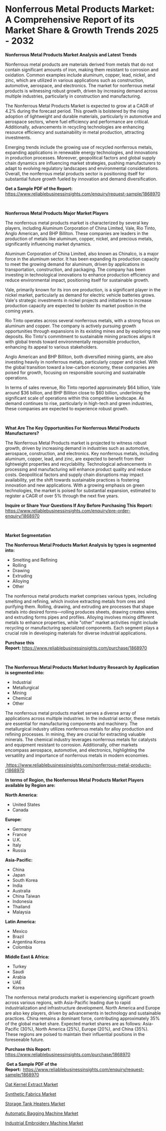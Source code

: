 <p><h1>Nonferrous Metal Products Market: A Comprehensive Report of its Market Share & Growth Trends 2025 - 2032</h1></p><p><strong>Nonferrous Metal Products Market Analysis and Latest Trends</strong></p>
<p><p>Nonferrous metal products are materials derived from metals that do not contain significant amounts of iron, making them resistant to corrosion and oxidation. Common examples include aluminum, copper, lead, nickel, and zinc, which are utilized in various applications such as construction, automotive, aerospace, and electronics. The market for nonferrous metal products is witnessing robust growth, driven by increasing demand across multiple industries, particularly in construction and manufacturing.</p><p>The Nonferrous Metal Products Market is expected to grow at a CAGR of 4.2% during the forecast period. This growth is bolstered by the rising adoption of lightweight and durable materials, particularly in automotive and aerospace sectors, where fuel efficiency and performance are critical. Additionally, advancements in recycling technologies are enhancing resource efficiency and sustainability in metal production, attracting investments.</p><p>Emerging trends include the growing use of recycled nonferrous metals, expanding applications in renewable energy technologies, and innovations in production processes. Moreover, geopolitical factors and global supply chain dynamics are influencing market strategies, pushing manufacturers to adapt to evolving regulatory landscapes and environmental considerations. Overall, the nonferrous metal products sector is positioning itself for substantial future growth fueled by innovation and demand diversification.</p></p>
<p><strong>Get a Sample PDF of the Report:&nbsp;</strong> <a href="https://www.reliablebusinessinsights.com/enquiry/request-sample/1868970?utm_campaign=2174&utm_medium=2&utm_source=Github&utm_content=ia&utm_term=30012025&utm_id=nonferrous-metal-products">https://www.reliablebusinessinsights.com/enquiry/request-sample/1868970</a></p>
<p>&nbsp;</p>
<p><strong>Nonferrous Metal Products Major Market Players</strong></p>
<p><p>The nonferrous metal products market is characterized by several key players, including Aluminum Corporation of China Limited, Vale, Rio Tinto, Anglo American, and BHP Billiton. These companies are leaders in the production of metals like aluminum, copper, nickel, and precious metals, significantly influencing market dynamics.</p><p>Aluminum Corporation of China Limited, also known as Chinalco, is a major force in the aluminum sector. It has been expanding its production capacity to meet the growing demand for aluminum, driven by applications in transportation, construction, and packaging. The company has been investing in technological innovations to enhance production efficiency and reduce environmental impact, positioning itself for sustainable growth.</p><p>Vale, primarily known for its iron ore production, is a significant player in the nickel market, particularly as demand for electric vehicle batteries grows. Vale's strategic investments in nickel projects and initiatives to increase production capacity are expected to bolster its market position in the coming years.</p><p>Rio Tinto operates across several nonferrous metals, with a strong focus on aluminum and copper. The company is actively pursuing growth opportunities through expansions in its existing mines and by exploring new deposits. Rio Tinto's commitment to sustainable mining practices aligns it with global trends toward environmentally responsible production, enhancing its appeal to various stakeholders.</p><p>Anglo American and BHP Billiton, both diversified mining giants, are also investing heavily in nonferrous metals, particularly copper and nickel. With the global transition toward a low-carbon economy, these companies are poised for growth, focusing on responsible sourcing and sustainable operations.</p><p>In terms of sales revenue, Rio Tinto reported approximately $64 billion, Vale around $36 billion, and BHP Billiton close to $60 billion, underlining the significant scale of operations within this competitive landscape. As demand continues to rise, particularly in high-tech and green industries, these companies are expected to experience robust growth.</p></p>
<p>&nbsp;</p>
<p><strong>What Are The Key Opportunities For Nonferrous Metal Products Manufacturers?</strong></p>
<p><p>The Nonferrous Metal Products market is projected to witness robust growth, driven by increasing demand in industries such as automotive, aerospace, construction, and electronics. Key nonferrous metals, including aluminum, copper, lead, and zinc, are expected to benefit from their lightweight properties and recyclability. Technological advancements in processing and manufacturing will enhance product quality and reduce costs. Geopolitical factors and supply chain disruptions may impact availability, yet the shift towards sustainable practices is fostering innovation and new applications. With a growing emphasis on green technologies, the market is poised for substantial expansion, estimated to register a CAGR of over 5% through the next five years.</p></p>
<p><strong>Inquire or Share Your Questions If Any Before Purchasing This Report:</strong> <a href="https://www.reliablebusinessinsights.com/enquiry/pre-order-enquiry/1868970?utm_campaign=2174&utm_medium=2&utm_source=Github&utm_content=ia&utm_term=30012025&utm_id=nonferrous-metal-products">https://www.reliablebusinessinsights.com/enquiry/pre-order-enquiry/1868970</a></p>
<p>&nbsp;</p>
<p><strong>Market Segmentation</strong></p>
<p><strong>The Nonferrous Metal Products Market Analysis by types is segmented into:</strong></p>
<p><ul><li>Smelting and Refining</li><li>Rolling</li><li>Drawing</li><li>Extruding</li><li>Alloying</li><li>Other</li></ul></p>
<p><p>The nonferrous metal products market comprises various types, including smelting and refining, which involve extracting metals from ores and purifying them. Rolling, drawing, and extruding are processes that shape metals into desired forms—rolling produces sheets, drawing creates wires, and extruding forms pipes and profiles. Alloying involves mixing different metals to enhance properties, while "other" market activities might include recycling or manufacturing specialized components. Each segment plays a crucial role in developing materials for diverse industrial applications.</p></p>
<p><strong>Purchase this Report:&nbsp;</strong><a href="https://www.reliablebusinessinsights.com/purchase/1868970?utm_campaign=2174&utm_medium=2&utm_source=Github&utm_content=ia&utm_term=30012025&utm_id=nonferrous-metal-products">https://www.reliablebusinessinsights.com/purchase/1868970</a></p>
<p>&nbsp;</p>
<p><strong>The Nonferrous Metal Products Market Industry Research by Application is segmented into:</strong></p>
<p><ul><li>Industrial</li><li>Metallurgical</li><li>Mining</li><li>Chemical</li><li>Other</li></ul></p>
<p><p>The nonferrous metal products market serves a diverse array of applications across multiple industries. In the industrial sector, these metals are essential for manufacturing components and machinery. The metallurgical industry utilizes nonferrous metals for alloy production and refining processes. In mining, they are crucial for extracting valuable minerals. The chemical industry leverages nonferrous metals for catalysts and equipment resistant to corrosion. Additionally, other markets encompass aerospace, automotive, and electronics, highlighting the versatility and importance of nonferrous metals in modern economies.</p></p>
<p><a href="https://www.reliablebusinessinsights.com/nonferrous-metal-products-r1868970?utm_campaign=2174&utm_medium=2&utm_source=Github&utm_content=ia&utm_term=30012025&utm_id=nonferrous-metal-products">&nbsp;https://www.reliablebusinessinsights.com/nonferrous-metal-products-r1868970</a></p>
<p><strong>In terms of Region, the Nonferrous Metal Products Market Players available by Region are:</strong></p>
<p>
    <p> <strong> North America: </strong>
        <ul>
            <li>United States</li>
            <li>Canada</li>
        </ul>
        </p> 
    <p> <strong> Europe: </strong>
        <ul>
            <li>Germany</li>
            <li>France</li>
            <li>U.K.</li>
            <li>Italy</li>
            <li>Russia</li>
        </ul>
        </p> 
    <p> <strong> Asia-Pacific: </strong>
        <ul>
            <li>China</li>
            <li>Japan</li>
            <li>South Korea</li>
            <li>India</li>
            <li>Australia</li>
            <li>China Taiwan</li>
            <li>Indonesia</li>
            <li>Thailand</li>
            <li>Malaysia</li>
        </ul>
        </p> 
    <p> <strong> Latin America: </strong>
        <ul>
            <li>Mexico</li>
            <li>Brazil</li>
            <li>Argentina Korea</li>
            <li>Colombia</li>
        </ul>
        </p> 
    <p> <strong> Middle East & Africa: </strong>
        <ul>
            <li>Turkey</li>
            <li>Saudi</li>
            <li>Arabia</li>
            <li>UAE</li>
            <li>Korea</li>
        </ul>
    </p>
    </p>
<p><p>The nonferrous metal products market is experiencing significant growth across various regions, with Asia-Pacific leading due to rapid industrialization and infrastructure development. North America and Europe are also key players, driven by advancements in technology and sustainable practices. China remains a dominant force, contributing approximately 35% of the global market share. Expected market shares are as follows: Asia-Pacific (30%), North America (25%), Europe (20%), and China (35%). These regions are poised to maintain their influential positions in the foreseeable future.</p></p>
<p><strong>Purchase this Report: </strong><a href="https://www.reliablebusinessinsights.com/purchase/1868970?utm_campaign=2174&utm_medium=2&utm_source=Github&utm_content=ia&utm_term=30012025&utm_id=nonferrous-metal-products">https://www.reliablebusinessinsights.com/purchase/1868970</a></p>
<p>&nbsp;<strong>Get a Sample PDF of the Report:&nbsp;&nbsp;</strong><a href="https://www.reliablebusinessinsights.com/enquiry/request-sample/1868970?utm_campaign=2174&utm_medium=2&utm_source=Github&utm_content=ia&utm_term=30012025&utm_id=nonferrous-metal-products">https://www.reliablebusinessinsights.com/enquiry/request-sample/1868970</a></p>
<p><strong></strong></p>
<p><p><a href="https://www.linkedin.com/pulse/projected-growth-oat-kernel-extract-market-2025-2032-snztc?utm_campaign=2174&utm_medium=2&utm_source=Github&utm_content=ia&utm_term=30012025&utm_id=nonferrous-metal-products">Oat Kernel Extract Market</a></p><p><a href="https://github.com/antonioc6hal/Market-Research-Report-List-1/blob/main/synthetic-fabrics-market.md?utm_campaign=2174&utm_medium=2&utm_source=Github&utm_content=ia&utm_term=30012025&utm_id=nonferrous-metal-products">Synthetic Fabrics Market</a></p><p><a href="https://www.linkedin.com/pulse/projecting-growth-storage-tank-heatersmarket-impact-analysis-qliue?utm_campaign=2174&utm_medium=2&utm_source=Github&utm_content=ia&utm_term=30012025&utm_id=nonferrous-metal-products">Storage Tank Heaters Market</a></p><p><a href="https://www.linkedin.com/pulse/automatic-bagging-machine-market-analysis-report-provides-future-mfqic?utm_campaign=2174&utm_medium=2&utm_source=Github&utm_content=ia&utm_term=30012025&utm_id=nonferrous-metal-products">Automatic Bagging Machine Market</a></p><p><a href="https://github.com/osbornrdaflalo/Market-Research-Report-List-1/blob/main/industrial-embroidery-machine-market.md?utm_campaign=2174&utm_medium=2&utm_source=Github&utm_content=ia&utm_term=30012025&utm_id=nonferrous-metal-products">Industrial Embroidery Machine Market</a></p></p>